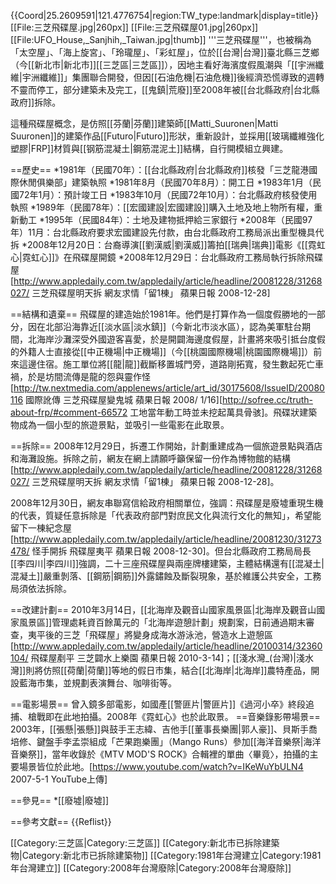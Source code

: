 {{Coord|25.2609591|121.4776754|region:TW_type:landmark|display=title}}
[[File:三芝飛碟屋.jpg|260px]]
[[File:三芝飛碟屋01.jpg|260px]]
[[File:UFO_House,_Sanjhih,_Taiwan.jpg|thumb]]
'''三芝飛碟屋'''，也被稱為「太空屋」、「海上旋宮」、「玲瓏屋」、「彩虹屋」，位於[[台灣|台灣]]臺北縣三芝鄉（今[[新北市|新北市]][[三芝區|三芝區]]），因地主看好海濱度假風潮與「[[宇洲纖維|宇洲纖維]]」集團聯合開發，但因[[石油危機|石油危機]]後經濟恐慌導致的週轉不靈而停工，部分建築未及完工，[[鬼鎮|荒廢]]至2008年被[[台北縣政府|台北縣政府]]拆除。

這種飛碟屋概念，是仿照[[芬蘭|芬蘭]]建築師[[Matti_Suuronen|Matti Suuronen]]的建築作品[[Futuro|Futuro]]形狀，重新設計，並採用[[玻璃纖維強化塑膠|FRP]]材質與[[钢筋混凝土|鋼筋混泥土]]結構，自行開模組立興建。

==歷史==
*1981年（民國70年）：[[台北縣政府|台北縣政府]]核發「三芝龍港國際休閒俱樂部」建築執照
*1981年8月（民國70年8月）：開工日
*1983年1月（民國72年1月）：預計竣工日
*1983年10月（民國72年10月）：台北縣政府核發使用執照
*1989年（民國78年）：[[宏國建設|宏國建設]]購入土地及地上物所有權，重新動工
*1995年（民國84年）：土地及建物抵押給三家銀行
*2008年（民國97年）11月：台北縣政府要求宏國建設先付款，由台北縣政府工務局派出重型機具代拆
*2008年12月20日：台裔導演[[劉漢威|劉漢威]]籌拍[[瑞典|瑞典]]電影《[[霓虹心|霓虹心]]》在飛碟屋開鏡
*2008年12月29日：台北縣政府工務局執行拆除飛碟屋<ref>[http://www.appledaily.com.tw/appledaily/article/headline/20081228/31268027/ 三芝飛碟屋明天拆 網友求情「留1棟」 蘋果日報 2008-12-28]</ref>

==結構和遺棄==
飛碟屋的建造始於1981年。他們是打算作為一個度假勝地的一部分，因在北部沿海靠近[[淡水區|淡水鎮]]（今新北市淡水區），認為美軍駐台期間，北海岸沙灘深受外國遊客喜愛，於是開闢海邊度假屋，計畫將來吸引抵台度假的外籍人士直接從[[中正機場|中正機場]]（今[[桃園國際機場|桃園國際機場]]）前來這邊住宿。施工單位將[[龍|龍]]截斷移置城門旁，道路剛拓寬，發生數起死亡車禍，於是坊間流傳是龍的怨與靈作怪<ref>[http://tw.nextmedia.com/applenews/article/art_id/30175608/IssueID/20080116 國際訛傳 三芝飛碟屋變鬼城 蘋果日報 2008/ 1/16]</ref><ref>[http://sofree.cc/truth-about-frp/#comment-66572 工地當年動工時並未挖起萬具骨骇]</ref>。飛碟狀建築物成為一個小型的旅遊景點，並吸引一些電影在此取景。

==拆除==
2008年12月29日，拆遷工作開始，計劃重建成為一個旅遊景點與酒店和海灘設施。拆除之前，網友在網上請願呼籲保留一份作為博物館的結構<ref>[http://www.appledaily.com.tw/appledaily/article/headline/20081228/31268027/ 三芝飛碟屋明天拆 網友求情「留1棟」 蘋果日報 2008-12-28]</ref>。

2008年12月30日，網友串聯寫信給政府相關單位，強調：飛碟屋是廢墟重現生機的代表，質疑任意拆除是「代表政府部門對庶民文化與流行文化的無知」，希望能留下一棟紀念屋<ref>[http://www.appledaily.com.tw/appledaily/article/headline/20081230/31273478/ 怪手開拆 飛碟屋夷平  蘋果日報 2008-12-30]</ref>。但台北縣政府工務局局長[[李四川|李四川]]強調，二十三座飛碟屋與兩座牌樓建築，主體結構還有[[混凝土|混凝土]]嚴重剝落、[[鋼筋|鋼筋]]外露鏽蝕及斷裂現象，基於維護公共安全，工務局須依法拆除。

==改建計劃==
2010年3月14日，[[北海岸及觀音山國家風景區|北海岸及觀音山國家風景區]]管理處耗資百餘萬元的「北海岸遊憩計劃」規劃案，日前通過期末審查，夷平後的三芝「飛碟屋」將變身成海水游泳池，營造水上遊憩區<ref>[http://www.appledaily.com.tw/appledaily/article/headline/20100314/32360104/ 飛碟屋剷平 三芝闢水上樂園 蘋果日報 2010-3-14]</ref>；[[淺水灣_(台灣)|淺水灣]]則將仿照[[荷蘭|荷蘭]]等地的假日市集，結合[[北海岸|北海岸]]農特產品，開設藍海市集，並規劃表演舞台、咖啡街等。

==電影場景==
曾入鏡多部電影，如國產[[警匪片|警匪片]]《過河小卒》終段追捕、槍戰即在此地拍攝。2008年《霓虹心》也於此取景。
==音樂錄影帶場景==
2003年，[[張懸|張懸]]與鼓手王志緯、吉他手[[董事長樂團|郭人豪]]、貝斯手喬培修、鍵盤手李孟崇組成「芒果跑樂團」（Mango Runs）參加[[海洋音樂祭|海洋音樂祭]]，當年收錄於《MTV MOD'S ROCK》合輯裡的單曲〈畢竟〉，拍攝的主要場景皆位於此地。<ref>[https://www.youtube.com/watch?v=IKeWuYbULN4 2007-5-1 YouTube上傳]</ref>

==參見==
*[[廢墟|廢墟]]

==參考文獻==
{{Reflist}}

[[Category:三芝區|Category:三芝區]]
[[Category:新北市已拆除建築物|Category:新北市已拆除建築物]]
[[Category:1981年台灣建立|Category:1981年台灣建立]]
[[Category:2008年台灣廢除|Category:2008年台灣廢除]]
